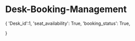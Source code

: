 # Desk-Booking-Management
{
    'Desk_id':1,
    'seat_availability': True,
    'booking_status': True,
        
}